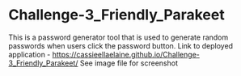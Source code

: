 # Challenge-3_Friendly_Parakeet
This is a password generator tool that is used to generate random passwords when users click the password button. 
Link to deployed application - https://cassieellaelaine.github.io/Challenge-3_Friendly_Parakeet/
See image file for screenshot
